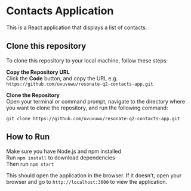 # Contacts Application

This is a React application that displays a list of contacts.

## Clone this repository 

To clone this repository to your local machine, follow these steps:

**Copy the Repository URL**  
Click the **Code** button, and copy the URL e.g. `https://github.com/uvuvuwu/resonate-q2-contacts-app.git`  

**Clone the Repository**  
Open your terminal or command prompt, navigate to the directory where you want to clone the repository, and run the following command:

`git clone https://github.com/uvuvuwu/resonate-q2-contacts-app.git`  

## How to Run

Make sure you have Node.js and npm installed  
Run `npm install` to download dependencies  
Then run `npm start`  

This should open the application in the browser. If it doesn't, open your browser and go to `http://localhost:3000` to view the application.

